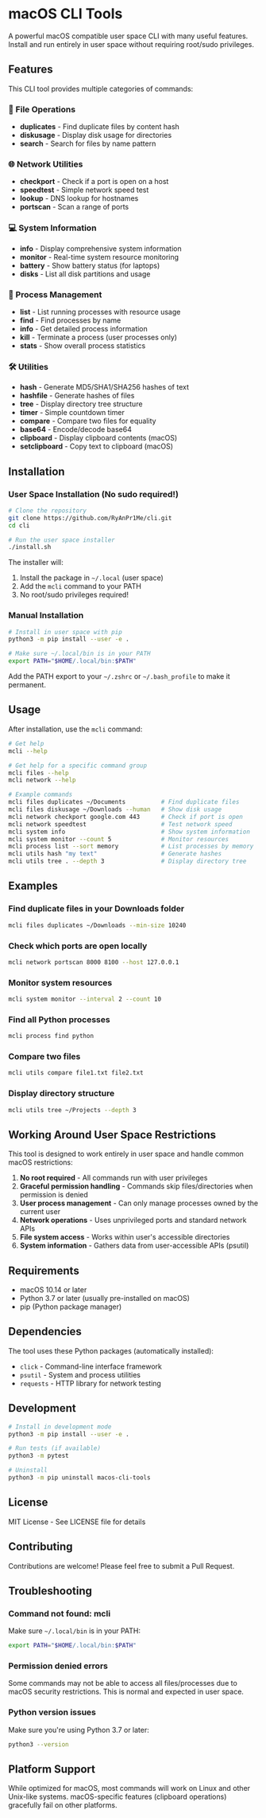 # macOS CLI Tools

A powerful macOS compatible user space CLI with many useful features. Install and run entirely in user space without requiring root/sudo privileges.

## Features

This CLI tool provides multiple categories of commands:

### 📁 File Operations
- **duplicates** - Find duplicate files by content hash
- **diskusage** - Display disk usage for directories
- **search** - Search for files by name pattern

### 🌐 Network Utilities
- **checkport** - Check if a port is open on a host
- **speedtest** - Simple network speed test
- **lookup** - DNS lookup for hostnames
- **portscan** - Scan a range of ports

### 💻 System Information
- **info** - Display comprehensive system information
- **monitor** - Real-time system resource monitoring
- **battery** - Show battery status (for laptops)
- **disks** - List all disk partitions and usage

### 🔧 Process Management
- **list** - List running processes with resource usage
- **find** - Find processes by name
- **info** - Get detailed process information
- **kill** - Terminate a process (user processes only)
- **stats** - Show overall process statistics

### 🛠️ Utilities
- **hash** - Generate MD5/SHA1/SHA256 hashes of text
- **hashfile** - Generate hashes of files
- **tree** - Display directory tree structure
- **timer** - Simple countdown timer
- **compare** - Compare two files for equality
- **base64** - Encode/decode base64
- **clipboard** - Display clipboard contents (macOS)
- **setclipboard** - Copy text to clipboard (macOS)

## Installation

### User Space Installation (No sudo required!)

```bash
# Clone the repository
git clone https://github.com/RyAnPr1Me/cli.git
cd cli

# Run the user space installer
./install.sh
```

The installer will:
1. Install the package in `~/.local` (user space)
2. Add the `mcli` command to your PATH
3. No root/sudo privileges required!

### Manual Installation

```bash
# Install in user space with pip
python3 -m pip install --user -e .

# Make sure ~/.local/bin is in your PATH
export PATH="$HOME/.local/bin:$PATH"
```

Add the PATH export to your `~/.zshrc` or `~/.bash_profile` to make it permanent.

## Usage

After installation, use the `mcli` command:

```bash
# Get help
mcli --help

# Get help for a specific command group
mcli files --help
mcli network --help

# Example commands
mcli files duplicates ~/Documents          # Find duplicate files
mcli files diskusage ~/Downloads --human   # Show disk usage
mcli network checkport google.com 443      # Check if port is open
mcli network speedtest                     # Test network speed
mcli system info                           # Show system information
mcli system monitor --count 5              # Monitor resources
mcli process list --sort memory            # List processes by memory
mcli utils hash "my text"                  # Generate hashes
mcli utils tree . --depth 3                # Display directory tree
```

## Examples

### Find duplicate files in your Downloads folder
```bash
mcli files duplicates ~/Downloads --min-size 10240
```

### Check which ports are open locally
```bash
mcli network portscan 8000 8100 --host 127.0.0.1
```

### Monitor system resources
```bash
mcli system monitor --interval 2 --count 10
```

### Find all Python processes
```bash
mcli process find python
```

### Compare two files
```bash
mcli utils compare file1.txt file2.txt
```

### Display directory structure
```bash
mcli utils tree ~/Projects --depth 3
```

## Working Around User Space Restrictions

This tool is designed to work entirely in user space and handle common macOS restrictions:

1. **No root required** - All commands run with user privileges
2. **Graceful permission handling** - Commands skip files/directories when permission is denied
3. **User process management** - Can only manage processes owned by the current user
4. **Network operations** - Uses unprivileged ports and standard network APIs
5. **File system access** - Works within user's accessible directories
6. **System information** - Gathers data from user-accessible APIs (psutil)

## Requirements

- macOS 10.14 or later
- Python 3.7 or later (usually pre-installed on macOS)
- pip (Python package manager)

## Dependencies

The tool uses these Python packages (automatically installed):
- `click` - Command-line interface framework
- `psutil` - System and process utilities
- `requests` - HTTP library for network testing

## Development

```bash
# Install in development mode
python3 -m pip install --user -e .

# Run tests (if available)
python3 -m pytest

# Uninstall
python3 -m pip uninstall macos-cli-tools
```

## License

MIT License - See LICENSE file for details

## Contributing

Contributions are welcome! Please feel free to submit a Pull Request.

## Troubleshooting

### Command not found: mcli
Make sure `~/.local/bin` is in your PATH:
```bash
export PATH="$HOME/.local/bin:$PATH"
```

### Permission denied errors
Some commands may not be able to access all files/processes due to macOS security restrictions. This is normal and expected in user space.

### Python version issues
Make sure you're using Python 3.7 or later:
```bash
python3 --version
```

## Platform Support

While optimized for macOS, most commands will work on Linux and other Unix-like systems. macOS-specific features (clipboard operations) gracefully fail on other platforms.
